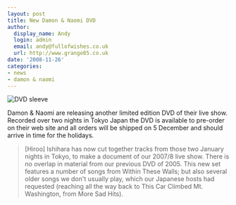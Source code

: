 ```yaml
---
layout: post
title: New Damon & Naomi DVD
author:
  display_name: Andy
  login: admin
  email: andy@fullofwishes.co.uk
  url: http://www.grange85.co.uk
date: '2008-11-26'
categories:
- news
- damon & naomi
---
```

<div class="imagebox-a"><img src="https://media.fullofwishes.co.uk/03-damon_and_naomi/sleeves/dan-shibuyaonest2008.jpg" alt="DVD sleeve"/></div>
<p>Damon & Naomi are releasing another limited edition DVD of their live show. Recorded over two nights in Tokyo Japan the DVD is available to pre-order on their web site and all orders will be shipped on 5 December and should arrive in time for the holidays.</p>
<blockquote><p>[Hiroo] Ishihara has now cut together tracks from those two January nights in Tokyo, to make a document of our 2007/8 live show. There is no overlap in material from our previous DVD of 2005. This new set features a number of songs from Within These Walls; but also several older songs we don't usually play, which our Japanese hosts had requested (reaching all the way back to This Car Climbed Mt. Washington, from More Sad Hits).</p></blockquote>
